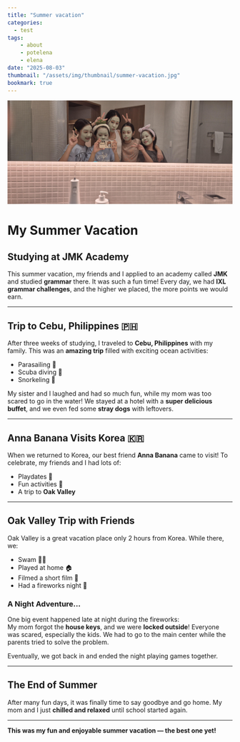 ```yaml
---
title: "Summer vacation"
categories:
  - test
tags:
    - about
    - potelena
    - elena
date: "2025-08-03"
thumbnail: "/assets/img/thumbnail/summer-vacation.jpg"
bookmark: true
---
```


![goatcounter](/assets/img/thumbnail/summer-vacation.jpg)

# My Summer Vacation

## Studying at JMK Academy

This summer vacation, my friends and I applied to an academy called **JMK** and studied **grammar** there. It was such a fun time! Every day, we had **IXL grammar challenges**, and the higher we placed, the more points we would earn.

---

## Trip to Cebu, Philippines 🇵🇭

After three weeks of studying, I traveled to **Cebu, Philippines** with my family. This was an **amazing trip** filled with exciting ocean activities:

- Parasailing 🌊
- Scuba diving 🤿
- Snorkeling 🐠

My sister and I laughed and had so much fun, while my mom was too scared to go in the water! We stayed at a hotel with a **super delicious buffet**, and we even fed some **stray dogs** with leftovers.

---

## Anna Banana Visits Korea 🇰🇷

When we returned to Korea, our best friend **Anna Banana** came to visit! To celebrate, my friends and I had lots of:

- Playdates 🎲
- Fun activities 🎉
- A trip to **Oak Valley**

---

## Oak Valley Trip with Friends

Oak Valley is a great vacation place only 2 hours from Korea. While there, we:

- Swam 🏊‍♀️
- Played at home 🏠
- Filmed a short film 🎥
- Had a fireworks night 🎇

### A Night Adventure...

One big event happened late at night during the fireworks:  
My mom forgot the **house keys**, and we were **locked outside**! Everyone was scared, especially the kids. We had to go to the main center while the parents tried to solve the problem.  

Eventually, we got back in and ended the night playing games together.

---

## The End of Summer

After many fun days, it was finally time to say goodbye and go home. My mom and I just **chilled and relaxed** until school started again.

---

**This was my fun and enjoyable summer vacation — the best one yet!**
